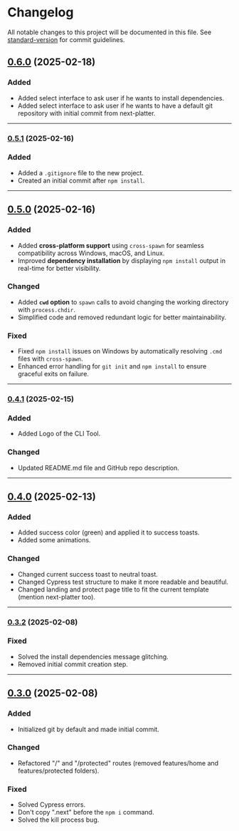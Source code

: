 # Changelog

All notable changes to this project will be documented in this file. See [standard-version](https://github.com/conventional-changelog/standard-version) for commit guidelines.

## [0.6.0](https://github.com/Adel2411/next-platter/compare/v0.5.1...v0.6.0) (2025-02-18)

### Added

- Added select interface to ask user if he wants to install dependencies.
- Added select interface to ask user if he wants to have a default git repository with initial commit from next-platter.

---

### [0.5.1](https://github.com/Adel2411/next-platter/compare/v0.5.0...v0.5.1) (2025-02-16)

### Added

- Added a `.gitignore` file to the new project.
- Created an initial commit after `npm install`.

---

## [0.5.0](https://github.com/Adel2411/next-platter/compare/v0.4.1...v0.5.0) (2025-02-16)

### Added

- Added **cross-platform support** using `cross-spawn` for seamless compatibility across Windows, macOS, and Linux.
- Improved **dependency installation** by displaying `npm install` output in real-time for better visibility.

### Changed

- Added **`cwd` option** to `spawn` calls to avoid changing the working directory with `process.chdir`.
- Simplified code and removed redundant logic for better maintainability.

### Fixed

- Fixed `npm install` issues on Windows by automatically resolving `.cmd` files with `cross-spawn`.
- Enhanced error handling for `git init` and `npm install` to ensure graceful exits on failure.

---

### [0.4.1](https://github.com/Adel2411/next-platter/compare/v0.4.0...v0.4.1) (2025-02-15)

### Added

- Added Logo of the CLI Tool.

### Changed

- Updated README.md file and GitHub repo description.

---

## [0.4.0](https://github.com/Adel2411/next-platter/compare/v0.3.2...v0.4.0) (2025-02-13)

### Added

- Added success color (green) and applied it to success toasts.
- Added some animations.

### Changed

- Changed current success toast to neutral toast.
- Changed Cypress test structure to make it more readable and beautiful.
- Changed landing and protect page title to fit the current template (mention next-platter too).

---

### [0.3.2](https://github.com/Adel2411/next-platter/compare/v0.3.0...v0.3.2) (2025-02-08)

### Fixed

- Solved the install dependencies message glitching.
- Removed initial commit creation step.

---

## [0.3.0](https://github.com/Adel2411/next-platter/compare/v0.3.1...v0.3.0) (2025-02-08)

### Added

- Initialized git by default and made initial commit.

### Changed

- Refactored "/" and "/protected" routes (removed features/home and features/protected folders).

### Fixed

- Solved Cypress errors.
- Don't copy ".next" before the `npm i` command.
- Solved the kill process bug.
